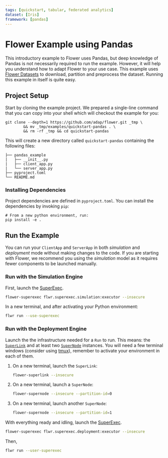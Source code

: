 ```yaml
---
tags: [quickstart, tabular, federated analytics]
dataset: [Iris]
framework: [pandas]
---
```


# Flower Example using Pandas

This introductory example to Flower uses Pandas, but deep knowledge of Pandas is not necessarily required to run the example. However, it will help you understand how to adapt Flower to your use case. This example uses [Flower Datasets](https://flower.ai/docs/datasets/) to
download, partition and preprocess the dataset.
Running this example in itself is quite easy.

## Project Setup

Start by cloning the example project. We prepared a single-line command that you can copy into your shell which will checkout the example for you:

```shell
git clone --depth=1 https://github.com/adap/flower.git _tmp \
		&& mv _tmp/examples/quickstart-pandas . \
		&& rm -rf _tmp && cd quickstart-pandas
```

This will create a new directory called `quickstart-pandas` containing the following files:

```shell
├── pandas_example
|   ├── __init__.py
|   ├── client_app.py
|   └── server_app.py
├── pyproject.toml
└── README.md 
```

### Installing Dependencies

Project dependencies are defined in `pyproject.toml`.
You can install the dependencies by invoking `pip`:

```shell
# From a new python environment, run:
pip install -e .
```

## Run the Example

You can run your `ClientApp` and `ServerApp` in both _simulation_ and
_deployment_ mode without making changes to the code. If you are starting
with Flower, we recommend you using the _simulation_ model as it requires
fewer components to be launched manually.

### Run with the Simulation Engine

First, launch the [SuperExec](link-to-docs).

```bash
flower-superexec flwr.superexec.simulation:executor --insecure
```

In a new terminal, and after activating your Python environment:

```bash
flwr run --use-superexec
```

### Run with the Deployment Engine

Launch the the infrastructure needed for a `Run` to run. This means:
the [`SuperLink`](https://flower.ai/docs/framework/ref-api-cli.html#flower-superlink) and at least two [`SuperNode`](docs) instances.
You will need a few terminal windows (consider using [tmux](https://github.com/tmux/tmux/wiki)), remember
to activate your environment in each of them.

1. On a new terminal, launch the `SuperLink`:
   ```bash
   flower-superlink --insecure
   ```
1. On a new terminal, launch a `SuperNode`:
   ```bash
   flower-supernode --insecure --partition-id=0
   ```
1. On a new terminal, launch another `SuperNode`:
   ```bash
   flower-supernode --insecure --partition-id=1
   ```

With everything ready and idling, launch the [SuperExec](link-to-docs).

```bash
flower-superexec flwr.superexec.deployment:executor --insecure
```

Then,

```bash
flwr run --user-superexec
```
